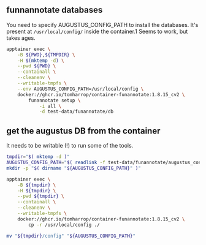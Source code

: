 ## funnannotate databases

You need to specify AUGUSTUS_CONFIG_PATH to install the databases.
It's present at `/usr/local/config/` inside the container.1
Seems to work, but takes ages.

```bash
apptainer exec \
    -B ${PWD},${TMPDIR} \
    -H $(mktemp -d) \
    --pwd ${PWD} \
    --containall \
    --cleanenv \
    --writable-tmpfs \
    --env AUGUSTUS_CONFIG_PATH=/usr/local/config \
    docker://ghcr.io/tomharrop/container-funannotate:1.8.15_cv2 \
        funannotate setup \
            -i all \
            -d test-data/funannotate/db
```

## get the augustus DB from the container

It needs to be writable (!) to run some of the tools.

```bash
tmpdir="$( mktemp -d )"
AUGUSTUS_CONFIG_PATH="$( readlink -f test-data/funannotate/augustus_config )"
mkdir -p "$( dirname "${AUGUSTUS_CONFIG_PATH}" )"

apptainer exec \
    -B ${tmpdir} \
    -H ${tmpdir} \
    --pwd ${tmpdir} \
    --containall \
    --cleanenv \
    --writable-tmpfs \
    docker://ghcr.io/tomharrop/container-funannotate:1.8.15_cv2 \
        cp -r /usr/local/config ./

mv "${tmpdir}/config" "${AUGUSTUS_CONFIG_PATH}"

```

